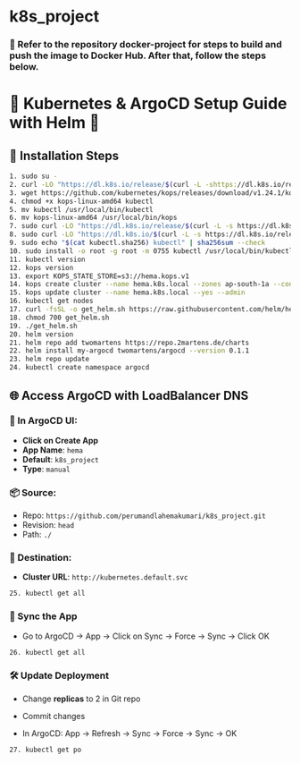 # k8s_project

### 🚀 Refer to the repository docker-project for steps to build and push the image to Docker Hub. After that, follow the steps below.

# 🚀 Kubernetes & ArgoCD Setup Guide with Helm 🎯

## 🔧 Installation Steps

```bash
1. sudo su -
2. curl -LO "https://dl.k8s.io/release/$(curl -L -shttps://dl.k8s.io/release/stable.txt)/bin/linux/amd64/kubectl"
3. wget https://github.com/kubernetes/kops/releases/download/v1.24.1/kops-linux-amd64
4. chmod +x kops-linux-amd64 kubectl
5. mv kubectl /usr/local/bin/kubectl
6. mv kops-linux-amd64 /usr/local/bin/kops
7. sudo curl -LO "https://dl.k8s.io/release/$(curl -L -s https://dl.k8s.io/release/stable.txt)/bin/linux/amd64/kubectl"
8. sudo curl -LO "https://dl.k8s.io/$(curl -L -s https://dl.k8s.io/release/stable.txt)/bin/linux/amd64/kubectl.sha256"
9. sudo echo "$(cat kubectl.sha256) kubectl" | sha256sum --check
10. sudo install -o root -g root -m 0755 kubectl /usr/local/bin/kubectl
11. kubectl version
12. kops version
13. export KOPS_STATE_STORE=s3://hema.kops.v1
14. kops create cluster --name hema.k8s.local --zones ap-south-1a --control-plane-size t2.large --node-size t2.medium
15. kops update cluster --name hema.k8s.local --yes --admin
16. kubectl get nodes
17. curl -fsSL -o get_helm.sh https://raw.githubusercontent.com/helm/helm/main/scripts/get-helm-3
18. chmod 700 get_helm.sh
19. ./get_helm.sh
20. helm version
21. helm repo add twomartens https://repo.2martens.de/charts
22. helm install my-argocd twomartens/argocd --version 0.1.1
23. helm repo update
24. kubectl create namespace argocd
```

## 🌐 Access ArgoCD with LoadBalancer DNS

### 🔹 In ArgoCD UI:
- **Click on Create App**  
- **App Name**: `hema`  
- **Default**: `k8s_project`  
- **Type**: `manual`  

### 📦 Source:
- Repo: `https://github.com/perumandlahemakumari/k8s_project.git`  
- Revision: `head`  
- Path: `./`  

### 🎯 Destination:
- **Cluster URL**: `http://kubernetes.default.svc`

```bash
25. kubectl get all
```

### 🔁 Sync the App
- Go to ArgoCD → App → Click on Sync → Force → Sync → Click OK

```bash
26. kubectl get all
```

### 🛠️ Update Deployment
- Change **replicas** to 2 in Git repo
- Commit changes

- In ArgoCD: App → Refresh → Sync → Force → Sync → OK

```bash
27. kubectl get po
```
